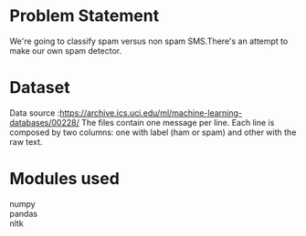 # Problem Statement<br>

We're going to classify spam versus non spam SMS.There's an attempt to make our own spam detector.

# Dataset<br>

Data source :https://archive.ics.uci.edu/ml/machine-learning-databases/00228/ 
The files contain one message per line. Each line is composed by two columns: one with label (ham or spam) and other with the raw text.

# Modules used<br>

numpy<br>
pandas<br>
nltk<br>
